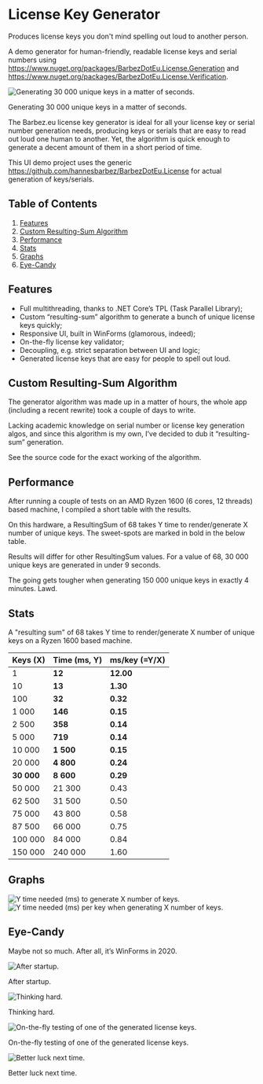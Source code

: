 # License Key Generator

Produces license keys you don't mind spelling out loud to another person.

A demo generator for human-friendly, readable license keys and serial numbers using https://www.nuget.org/packages/BarbezDotEu.License.Generation and https://www.nuget.org/packages/BarbezDotEu.License.Verification.

![Generating 30 000 unique keys in a matter of seconds.](https://barbez.eu/wp-content/uploads/2020/10/image-1.png)

Generating 30 000 unique keys in a matter of seconds.

The Barbez.eu license key generator is ideal for all your license key or serial number generation needs, producing keys or serials that are easy to read out loud one human to another. Yet, the algorithm is quick enough to generate a decent amount of them in a short period of time.

This UI demo project uses the generic https://github.com/hannesbarbez/BarbezDotEu.License for actual generation of keys/serials.

## Table of Contents
1. [Features](#features)
2. [Custom Resulting-Sum Algorithm](#custom-resulting-sum-algorithm)
3. [Performance](#performance)
4. [Stats](#stats)
5. [Graphs](#graphs)
6. [Eye-Candy](#eye-candy)

## Features
- Full multithreading, thanks to .NET Core’s TPL (Task Parallel Library);
- Custom “resulting-sum” algorithm to generate a bunch of unique license keys quickly;
- Responsive UI, built in WinForms (glamorous, indeed);
- On-the-fly license key validator;
- Decoupling, e.g. strict separation between UI and logic;
- Generated license keys that are easy for people to spell out loud.

## Custom Resulting-Sum Algorithm

The generator algorithm was made up in a matter of hours, the whole app (including a recent rewrite) took a couple of days to write.

Lacking academic knowledge on serial number or license key generation algos, and since this algorithm is my own, I’ve decided to dub it “resulting-sum” generation.

See the source code for the exact working of the algorithm.

## Performance
After running a couple of tests on an AMD Ryzen 1600 (6 cores, 12 threads) based machine, I compiled a short table with the results.

On this hardware, a ResultingSum of 68 takes Y time to render/generate X number of unique keys. The sweet-spots are marked in bold in the below table.

Results will differ for other ResultingSum values. For a value of 68, 30 000 unique keys are generated in under 9 seconds.

The going gets tougher when generating 150 000 unique keys in exactly 4 minutes. Lawd.

## Stats

A "resulting sum" of 68 takes Y time to render/generate X number of unique keys on a Ryzen 1600 based machine.

| Keys (X) | Time (ms, Y) | ms/key (=Y/X) |
| -------- | ------------ | ------------- |
| 1 | **12** | **12.00** |
| 10 | **13** | **1.30** |
| 100 | **32** | **0.32** |
| 1 000 | **146** | **0.15** |
| 2 500 | **358** | **0.14** |
| 5 000 | **719** | **0.14** |
| 10 000 | **1 500** | **0.15** |
| 20 000 | **4 800** | **0.24** |
| **30 000** | **8 600** | **0.29** |
| 50 000 | 21 300 | 0.43 |
| 62 500 | 31 500 | 0.50 |
| 75 000 | 43 800 | 0.58 |
| 87 500 | 66 000 | 0.75 |
| 100 000 | 84 000 | 0.84 |
| 150 000 | 240 000 | 1.60 |

## Graphs

![Y time needed (ms) to generate X number of keys.](https://barbez.eu/wp-content/uploads/2020/09/image-4.png)
![Y time needed (ms) per key when generating X number of keys.](https://barbez.eu/wp-content/uploads/2020/09/image-3.png)

## Eye-Candy
Maybe not so much. After all, it’s WinForms in 2020.

![After startup.](https://barbez.eu/wp-content/uploads/2020/09/image-2.png)

After startup.

![Thinking hard.](https://barbez.eu/wp-content/uploads/2020/09/image.png)

Thinking hard.

![On-the-fly testing of one of the generated license keys.](https://barbez.eu/wp-content/uploads/2020/09/image-5.png)

On-the-fly testing of one of the generated license keys.

![Better luck next time.](https://barbez.eu/wp-content/uploads/2020/09/image-6.png)

Better luck next time.
